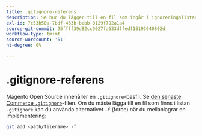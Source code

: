 ```yaml
---
title: .gitignore-referens
description: Se hur du lägger till en fil som ingår i ignoreringslistan.
exl-id: 7c53b50a-7bdf-433b-bebb-0129f792a1a4
source-git-commit: 95ffff39d82cc9027fa633dffedf15193040802d
workflow-type: tm+mt
source-wordcount: '51'
ht-degree: 0%

---
```


# .gitignore-referens

Magento Open Source innehåller en `.gitignore`-basfil. Se [den senaste Commerce `.gitignore`](https://raw.githubusercontent.com/magento/magento2/2.4/.gitignore)-filen. Om du måste lägga till en fil som finns i listan `.gitignore` kan du använda alternativet `-f` (force) när du mellanlagrar en implementering:

```bash
git add <path/filename> -f
```
